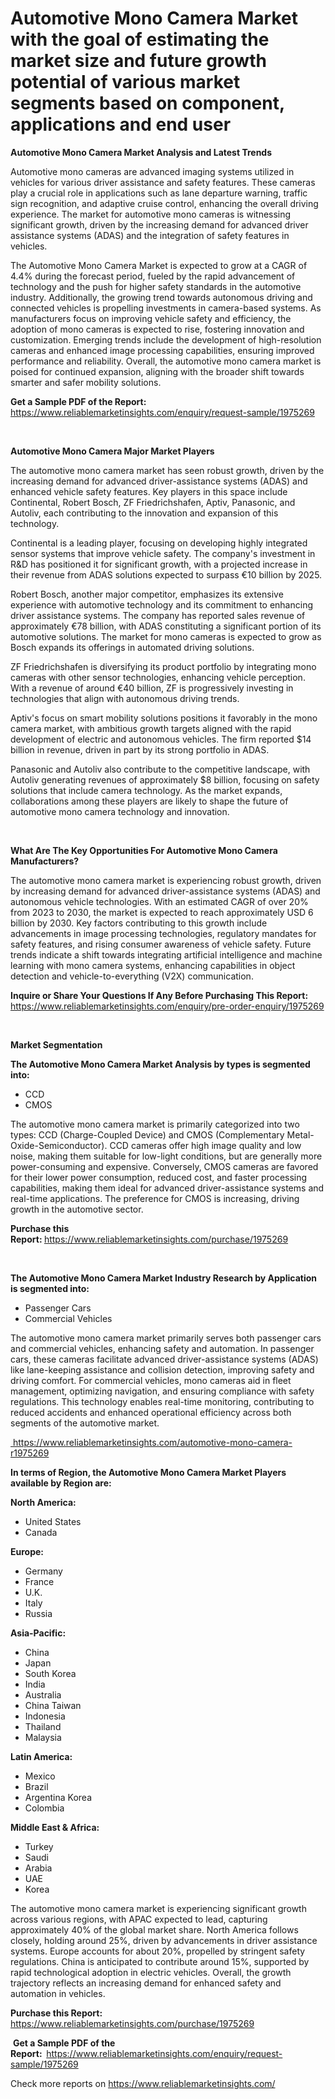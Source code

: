 <p><h1>Automotive Mono Camera Market with the goal of estimating the market size and future growth potential of various market segments based on component, applications and end user</h1></p><p><strong>Automotive Mono Camera Market Analysis and Latest Trends</strong></p>
<p><p>Automotive mono cameras are advanced imaging systems utilized in vehicles for various driver assistance and safety features. These cameras play a crucial role in applications such as lane departure warning, traffic sign recognition, and adaptive cruise control, enhancing the overall driving experience. The market for automotive mono cameras is witnessing significant growth, driven by the increasing demand for advanced driver assistance systems (ADAS) and the integration of safety features in vehicles.</p><p>The Automotive Mono Camera Market is expected to grow at a CAGR of 4.4% during the forecast period, fueled by the rapid advancement of technology and the push for higher safety standards in the automotive industry. Additionally, the growing trend towards autonomous driving and connected vehicles is propelling investments in camera-based systems. As manufacturers focus on improving vehicle safety and efficiency, the adoption of mono cameras is expected to rise, fostering innovation and customization. Emerging trends include the development of high-resolution cameras and enhanced image processing capabilities, ensuring improved performance and reliability. Overall, the automotive mono camera market is poised for continued expansion, aligning with the broader shift towards smarter and safer mobility solutions.</p></p>
<p><strong>Get a Sample PDF of the Report:&nbsp;</strong> <a href="https://www.reliablemarketinsights.com/enquiry/request-sample/1975269?utm_campaign=2311&utm_medium=2&utm_source=Github&utm_content=ia&utm_term=13022025&utm_id=automotive-mono-camera">https://www.reliablemarketinsights.com/enquiry/request-sample/1975269</a></p>
<p>&nbsp;</p>
<p><strong>Automotive Mono Camera Major Market Players</strong></p>
<p><p>The automotive mono camera market has seen robust growth, driven by the increasing demand for advanced driver-assistance systems (ADAS) and enhanced vehicle safety features. Key players in this space include Continental, Robert Bosch, ZF Friedrichshafen, Aptiv, Panasonic, and Autoliv, each contributing to the innovation and expansion of this technology.</p><p>Continental is a leading player, focusing on developing highly integrated sensor systems that improve vehicle safety. The company's investment in R&D has positioned it for significant growth, with a projected increase in their revenue from ADAS solutions expected to surpass €10 billion by 2025.</p><p>Robert Bosch, another major competitor, emphasizes its extensive experience with automotive technology and its commitment to enhancing driver assistance systems. The company has reported sales revenue of approximately €78 billion, with ADAS constituting a significant portion of its automotive solutions. The market for mono cameras is expected to grow as Bosch expands its offerings in automated driving solutions.</p><p>ZF Friedrichshafen is diversifying its product portfolio by integrating mono cameras with other sensor technologies, enhancing vehicle perception. With a revenue of around €40 billion, ZF is progressively investing in technologies that align with autonomous driving trends.</p><p>Aptiv's focus on smart mobility solutions positions it favorably in the mono camera market, with ambitious growth targets aligned with the rapid development of electric and autonomous vehicles. The firm reported $14 billion in revenue, driven in part by its strong portfolio in ADAS.</p><p>Panasonic and Autoliv also contribute to the competitive landscape, with Autoliv generating revenues of approximately $8 billion, focusing on safety solutions that include camera technology. As the market expands, collaborations among these players are likely to shape the future of automotive mono camera technology and innovation.</p></p>
<p>&nbsp;</p>
<p><strong>What Are The Key Opportunities For Automotive Mono Camera Manufacturers?</strong></p>
<p><p>The automotive mono camera market is experiencing robust growth, driven by increasing demand for advanced driver-assistance systems (ADAS) and autonomous vehicle technologies. With an estimated CAGR of over 20% from 2023 to 2030, the market is expected to reach approximately USD 6 billion by 2030. Key factors contributing to this growth include advancements in image processing technologies, regulatory mandates for safety features, and rising consumer awareness of vehicle safety. Future trends indicate a shift towards integrating artificial intelligence and machine learning with mono camera systems, enhancing capabilities in object detection and vehicle-to-everything (V2X) communication.</p></p>
<p><strong>Inquire or Share Your Questions If Any Before Purchasing This Report:</strong> <a href="https://www.reliablemarketinsights.com/enquiry/pre-order-enquiry/1975269?utm_campaign=2311&utm_medium=2&utm_source=Github&utm_content=ia&utm_term=13022025&utm_id=automotive-mono-camera">https://www.reliablemarketinsights.com/enquiry/pre-order-enquiry/1975269</a></p>
<p>&nbsp;</p>
<p><strong>Market Segmentation</strong></p>
<p><strong>The Automotive Mono Camera Market Analysis by types is segmented into:</strong></p>
<p><ul><li>CCD</li><li>CMOS</li></ul></p>
<p><p>The automotive mono camera market is primarily categorized into two types: CCD (Charge-Coupled Device) and CMOS (Complementary Metal-Oxide-Semiconductor). CCD cameras offer high image quality and low noise, making them suitable for low-light conditions, but are generally more power-consuming and expensive. Conversely, CMOS cameras are favored for their lower power consumption, reduced cost, and faster processing capabilities, making them ideal for advanced driver-assistance systems and real-time applications. The preference for CMOS is increasing, driving growth in the automotive sector.</p></p>
<p><strong>Purchase this Report:&nbsp;</strong><a href="https://www.reliablemarketinsights.com/purchase/1975269?utm_campaign=2311&utm_medium=2&utm_source=Github&utm_content=ia&utm_term=13022025&utm_id=automotive-mono-camera">https://www.reliablemarketinsights.com/purchase/1975269</a></p>
<p>&nbsp;</p>
<p><strong>The Automotive Mono Camera Market Industry Research by Application is segmented into:</strong></p>
<p><ul><li>Passenger Cars</li><li>Commercial Vehicles</li></ul></p>
<p><p>The automotive mono camera market primarily serves both passenger cars and commercial vehicles, enhancing safety and automation. In passenger cars, these cameras facilitate advanced driver-assistance systems (ADAS) like lane-keeping assistance and collision detection, improving safety and driving comfort. For commercial vehicles, mono cameras aid in fleet management, optimizing navigation, and ensuring compliance with safety regulations. This technology enables real-time monitoring, contributing to reduced accidents and enhanced operational efficiency across both segments of the automotive market.</p></p>
<p><a href="https://www.reliablemarketinsights.com/automotive-mono-camera-r1975269?utm_campaign=2311&utm_medium=2&utm_source=Github&utm_content=ia&utm_term=13022025&utm_id=automotive-mono-camera">&nbsp;https://www.reliablemarketinsights.com/automotive-mono-camera-r1975269</a></p>
<p><strong>In terms of Region, the Automotive Mono Camera Market Players available by Region are:</strong></p>
<p>
    <p> <strong> North America: </strong>
        <ul>
            <li>United States</li>
            <li>Canada</li>
        </ul>
        </p> 
    <p> <strong> Europe: </strong>
        <ul>
            <li>Germany</li>
            <li>France</li>
            <li>U.K.</li>
            <li>Italy</li>
            <li>Russia</li>
        </ul>
        </p> 
    <p> <strong> Asia-Pacific: </strong>
        <ul>
            <li>China</li>
            <li>Japan</li>
            <li>South Korea</li>
            <li>India</li>
            <li>Australia</li>
            <li>China Taiwan</li>
            <li>Indonesia</li>
            <li>Thailand</li>
            <li>Malaysia</li>
        </ul>
        </p> 
    <p> <strong> Latin America: </strong>
        <ul>
            <li>Mexico</li>
            <li>Brazil</li>
            <li>Argentina Korea</li>
            <li>Colombia</li>
        </ul>
        </p> 
    <p> <strong> Middle East & Africa: </strong>
        <ul>
            <li>Turkey</li>
            <li>Saudi</li>
            <li>Arabia</li>
            <li>UAE</li>
            <li>Korea</li>
        </ul>
    </p>
    </p>
<p><p>The automotive mono camera market is experiencing significant growth across various regions, with APAC expected to lead, capturing approximately 40% of the global market share. North America follows closely, holding around 25%, driven by advancements in driver assistance systems. Europe accounts for about 20%, propelled by stringent safety regulations. China is anticipated to contribute around 15%, supported by rapid technological adoption in electric vehicles. Overall, the growth trajectory reflects an increasing demand for enhanced safety and automation in vehicles.</p></p>
<p><strong>Purchase this Report: </strong><a href="https://www.reliablemarketinsights.com/purchase/1975269?utm_campaign=2311&utm_medium=2&utm_source=Github&utm_content=ia&utm_term=13022025&utm_id=automotive-mono-camera">https://www.reliablemarketinsights.com/purchase/1975269</a></p>
<p>&nbsp;<strong>Get a Sample PDF of the Report:&nbsp;&nbsp;</strong><a href="https://www.reliablemarketinsights.com/enquiry/request-sample/1975269?utm_campaign=2311&utm_medium=2&utm_source=Github&utm_content=ia&utm_term=13022025&utm_id=automotive-mono-camera">https://www.reliablemarketinsights.com/enquiry/request-sample/1975269</a></p>
<p><strong></strong></p>
<p>Check more reports on <a href="https://www.reliablemarketinsights.com/?utm_campaign=2311&utm_medium=2&utm_source=Github&utm_content=ia&utm_term=13022025&utm_id=automotive-mono-camera">https://www.reliablemarketinsights.com/</a></p>